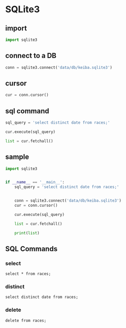 # SQLite3

## import

``` python
import sqlite3
```

## connect to a DB
```python
conn = sqlite3.connect('data/db/keiba.sqlite3')
```

## cursor

``` python
cur = conn.cursor()
```

## sql command
``` python
sql_query = 'select distinct date from races;'

cur.execute(sql_query)

list = cur.fetchall()
```

## sample
``` python
import sqlite3


if __name__ == '__main__':
    sql_query = 'select distinct date from races;'


    conn = sqlite3.connect('data/db/keiba.sqlite3')
    cur = conn.cursor()

    cur.execute(sql_query)

    list = cur.fetchall()

    print(list)
```

## SQL Commands
### select
```
select * from races;
```
### distinct
```
select distinct date from races;

```
### delete
```
delete from races;
```
